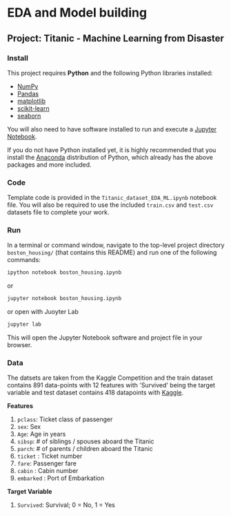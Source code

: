 # EDA and Model building
## Project: Titanic - Machine Learning from Disaster

### Install

This project requires **Python** and the following Python libraries installed:

- [NumPy](http://www.numpy.org/)
- [Pandas](http://pandas.pydata.org/)
- [matplotlib](http://matplotlib.org/)
- [scikit-learn](http://scikit-learn.org/stable/)
- [seaborn](https://seaborn.pydata.org/)

You will also need to have software installed to run and execute a [Jupyter Notebook](http://jupyter.org/install.html).

If you do not have Python installed yet, it is highly recommended that you install the [Anaconda](https://www.anaconda.com/download/) distribution of Python, which already has the above packages and more included. 

### Code

Template code is provided in the `Titanic_dataset_EDA_ML.ipynb` notebook file. You will also be required to use the included `train.csv` and `test.csv` datasets file to complete your work. 

### Run

In a terminal or command window, navigate to the top-level project directory `boston_housing/` (that contains this README) and run one of the following commands:

```bash
ipython notebook boston_housing.ipynb
```  
or
```bash
jupyter notebook boston_housing.ipynb
```
or open with Juoyter Lab
```bash
jupyter lab
```

This will open the Jupyter Notebook software and project file in your browser.

### Data

The datsets are taken from the Kaggle Competition and the train dataset contains 891 data-points with 12 features with 'Survived' being the target variable and test dataset contains 418 datapoints with [Kaggle](https://www.kaggle.com/competitions/titanic/data).

**Features**
1. `pclass`: Ticket class of passenger
2. `sex`: Sex
3. `Age`: Age in years
4. `sibsp`: # of siblings / spouses aboard the Titanic
5. `parch`: # of parents / children aboard the Titanic
6. `ticket` : Ticket number
7. `fare`: Passenger fare
8. `cabin` : Cabin number
9. `embarked` : Port of Embarkation

**Target Variable**
1. `Survived`: Survival; 0 = No, 1 = Yes
